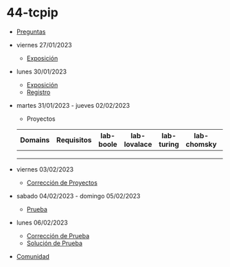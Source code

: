 # 44-tcpip

- [Preguntas](https://escuela.it/cursos/curso-recurrencia-desarrollo-software/clase/patron)
- viernes 27/01/2023
  - [Exposición](https://escuela.it/cursos/curso-recurrencia-desarrollo-software/clase/patron)
- lunes 30/01/2023
  - [Exposición](https://escuela.it/cursos/curso-recurrencia-desarrollo-software/clase/patron)
  - [Registro](https://forms.gle/pA2QvsW32P4KtTD77)
- martes 31/01/2023 - jueves 02/02/2023
  - Proyectos
  
  |Domains|Requisitos|lab-boole|lab-lovalace|lab-turing|lab-chomsky|lab-bernersLee|
  |-------|----------|---------|------------|----------|-----------|--------------|
  |       |          |         |            |          |           |              |
  |       |          |         |            |          |           |              |
  |       |          |         |            |          |           |              |
- viernes 03/02/2023
  - [Corrección de Proyectos](https://escuela.it/cursos/curso-recurrencia-desarrollo-software/clase/patron)
- sabado 04/02/2023 - domingo 05/02/2023
  - [Prueba](https://forms.gle/hB9UJoN2PYiexctH8)
- lunes 06/02/2023
  - [Corrección de Prueba](https://escuela.it/cursos/curso-recurrencia-desarrollo-software/clase/patron)
  - [Solución de Prueba](https://docs.google.com/spreadsheets/d/1Uwtqa5VdD5wK2X7eLgkS6_th16aPnsW8pa5Ft2TyLPo/edit#gid=0)
- [Comunidad](https://app.slack.com/client/T02S3KYD464/C02TFUYEUSK)
